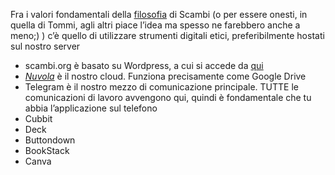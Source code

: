 Fra i valori fondamentali della [filosofia](https://scambi.org/valori '“Valori” fondanti del festival sul  sito') di Scambi (o per essere onesti, in quella di Tommi, agli altri piace l’idea ma spesso ne farebbero anche a meno;) ) c’è quello di utilizzare strumenti digitali etici, preferibilmente hostati sul nostro server

- scambi.org è basato su Wordpress, a cui si accede da [qui](https://scambi.org/wp-admin 'pannello di controllo scambi.org')
- *[Nuvola](https://nuvola.scambi.org 'Nuvola')* è il nostro cloud. Funziona precisamente come Google Drive
- Telegram è il nostro mezzo di comunicazione principale. TUTTE le comunicazioni di lavoro avvengono qui, quindi è fondamentale che tu abbia l’applicazione sul telefono
- Cubbit
- Deck
- Buttondown
- BookStack
- Canva
